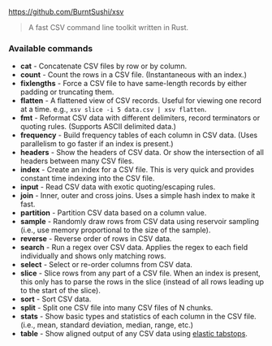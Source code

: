https://github.com/BurntSushi/xsv

> A fast CSV command line toolkit written in Rust.

### Available commands

-   **cat** - Concatenate CSV files by row or by column.
-   **count** - Count the rows in a CSV file. (Instantaneous with an index.)
-   **fixlengths** - Force a CSV file to have same-length records by either padding or truncating them.
-   **flatten** - A flattened view of CSV records. Useful for viewing one record at a time. e.g., `xsv slice -i 5 data.csv | xsv flatten`.
-   **fmt** - Reformat CSV data with different delimiters, record terminators or quoting rules. (Supports ASCII delimited data.)
-   **frequency** - Build frequency tables of each column in CSV data. (Uses parallelism to go faster if an index is present.)
-   **headers** - Show the headers of CSV data. Or show the intersection of all headers between many CSV files.
-   **index** - Create an index for a CSV file. This is very quick and provides constant time indexing into the CSV file.
-   **input** - Read CSV data with exotic quoting/escaping rules.
-   **join** - Inner, outer and cross joins. Uses a simple hash index to make it fast.
-   **partition** - Partition CSV data based on a column value.
-   **sample** - Randomly draw rows from CSV data using reservoir sampling (i.e., use memory proportional to the size of the sample).
-   **reverse** - Reverse order of rows in CSV data.
-   **search** - Run a regex over CSV data. Applies the regex to each field individually and shows only matching rows.
-   **select** - Select or re-order columns from CSV data.
-   **slice** - Slice rows from any part of a CSV file. When an index is present, this only has to parse the rows in the slice (instead of all rows leading up to the start of the slice).
-   **sort** - Sort CSV data.
-   **split** - Split one CSV file into many CSV files of N chunks.
-   **stats** - Show basic types and statistics of each column in the CSV file. (i.e., mean, standard deviation, median, range, etc.)
-   **table** - Show aligned output of any CSV data using [elastic tabstops](https://github.com/BurntSushi/tabwriter).